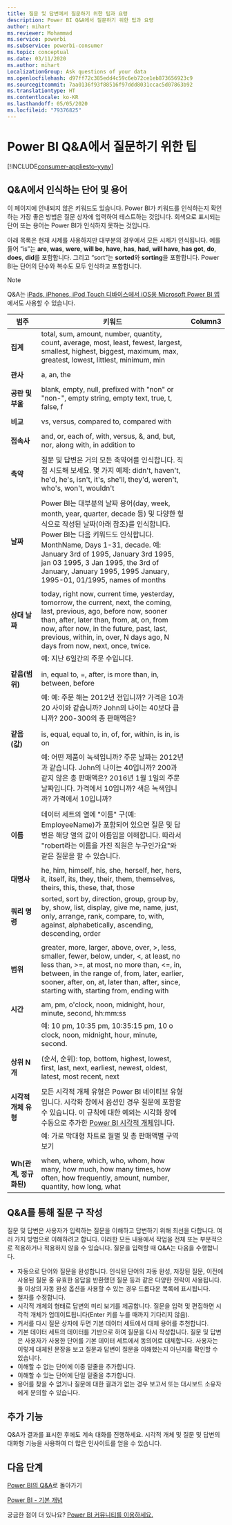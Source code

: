 ```yaml
---
title: 질문 및 답변에서 질문하기 위한 팁과 요령
description: Power BI Q&A에서 질문하기 위한 팁과 요령
author: mihart
ms.reviewer: Mohammad
ms.service: powerbi
ms.subservice: powerbi-consumer
ms.topic: conceptual
ms.date: 03/11/2020
ms.author: mihart
LocalizationGroup: Ask questions of your data
ms.openlocfilehash: d97ff72c385edd4c59c6eb72ce1eb873656923c9
ms.sourcegitcommit: 7aa0136f93f88516f97ddd8031ccac5d07863b92
ms.translationtype: HT
ms.contentlocale: ko-KR
ms.lasthandoff: 05/05/2020
ms.locfileid: "79376825"
---
```

# <a name="tips-for-asking-questions-in-power-bi-qa"></a>Power BI Q&A에서 질문하기 위한 팁

[!INCLUDE[consumer-appliesto-yyny](../includes/consumer-appliesto-yyny.md)]

## <a name="words-and-terminology-that-qa-recognizes"></a>Q&A에서 인식하는 단어 및 용어
이 페이지에 안내되지 않은 키워드도 있습니다.  Power BI가 키워드를 인식하는지 확인하는 가장 좋은 방법은 질문 상자에 입력하여 테스트하는 것입니다.  회색으로 표시되는 단어 또는 용어는 Power BI가 인식하지 못하는 것입니다.

아래 목록은 현재 시제를 사용하지만 대부분의 경우에서 모든 시제가 인식됩니다. 예를 들어 “is”는 **are**, **was**, **were**, **will be**, **have**, **has**, **had**, **will have**, **has got**, **do**, **does**, **did**를 포함합니다.  그리고 “sort”는 **sorted**와 **sorting**을 포함합니다.  Power BI는 단어의 단수와 복수도 모두 인식하고 포함합니다. 

> [!NOTE]
> Q&amp;A는 [iPads, iPhones, iPod Touch 디바이스에서 iOS용 Microsoft Power BI 앱](mobile/mobile-apps-ios-qna.md)에서도 사용할 수 있습니다.
>  


|범주  |키워드  |Column3  |
|---------|---------|---------|
|**집계**     | total, sum, amount, number, quantity, count, average, most, least, fewest, largest, smallest, highest, biggest, maximum, max, greatest, lowest, littlest, minimum, min          |
|     |         |         
**관사**     |  a, an, the              |
|     |         |         
|**공란 및 부울**     |   blank, empty, null, prefixed with "non" or "non-", empty string, empty text, true, t, false, f          |
|     |         |         |
|**비교**     |   vs, versus, compared to, compared with            |
|     |         |         |
|**접속사**     |  and, or, each of, with, versus, &, and, but, nor, along with, in addition to       |         
|          |         |
|**축약**     |  질문 및 답변은 거의 모든 축약어를 인식합니다. 직접 시도해 보세요.  몇 가지 예제: didn't, haven't, he'd, he's, isn't, it's, she'll, they'd, weren't, who's, won't, wouldn't          |
|        |         |
|**날짜**     |       Power BI는 대부분의 날짜 용어(day, week, month, year, quarter, decade 등) 및 다양한 형식으로 작성된 날짜(아래 참조)를 인식합니다. Power BI는 다음 키워드도 인식합니다. MonthName, Days 1-31, decade. 예: January 3rd of 1995, January 3rd 1995, jan 03 1995, 3 Jan 1995, the 3rd of January, January 1995, 1995 January, 1995-01, 01/1995, names of months         |
|        |         |
|**상대 날짜**     |   today, right now, current time, yesterday, tomorrow, the current, next, the coming, last, previous, ago, before now, sooner than, after, later than, from, at, on, from now, after now, in the future, past, last, previous, within, in, over, N days ago, N days from now, next, once, twice.|
|    |  예: 지난 6일간의 주문 수입니다.  |            |
|        |         |
|**같음(범위)**     |   in, equal to, =, after, is more than, in, between, before  |
|  |예: 예: 주문 해는 2012년 전입니까? 가격은 10과 20 사이와 같습니까? John의 나이는 40보다 큽니까? 200-300의 총 판매액은?              |
|        |         |
|**같음(값)**     |   is, equal, equal to, in, of, for, within, is in, is on |
|   | 예: 어떤 제품이 녹색입니까? 주문 날짜는 2012년과 같습니다. John의 나이는 40입니까? 200과 같지 않은 총 판매액은? 2016년 1월 1일의 주문 날짜입니다. 가격에서 10입니까? 색은 녹색입니까? 가격에서 10입니까?              |
|        |         |
|**이름**     |       데이터 세트의 열에 "이름" 구(예: EmployeeName)가 포함되어 있으면 질문 및 답변은 해당 열의 값이 이름임을 이해합니다. 따라서 "robert라는 이름을 가진 직원은 누구인가요"와 같은 질문을 할 수 있습니다.          |
|        |         |
**대명사**  | he, him, himself, his, she, herself, her, hers, it, itself, its, they, their, them, themselves, theirs, this, these, that, those
|**쿼리 명령**     |    sorted, sort by, direction, group, group by, by, show, list, display, give me, name, just, only, arrange, rank, compare, to, with, against, alphabetically, ascending, descending, order             |
|        |         |
|**범위**     |      greater, more, larger, above, over, >, less, smaller, fewer, below, under, <,  at least, no less than, >=, at most, no more than, <=, in, between, in the range of, from, later, earlier, sooner, after, on, at, later than, after, since, starting with, starting from, ending with           |
|        |         |
**시간**  |am, pm, o'clock, noon, midnight, hour, minute, second, hh:mm:ss  |
|  |  예: 10 pm, 10:35 pm, 10:35:15 pm, 10 o clock, noon, midnight, hour, minute, second.  |
|  |  |
|**상위 N개**     |     (순서, 순위): top, bottom, highest, lowest, first, last, next, earliest, newest, oldest, latest, most recent, next            |
|        |         |
|**시각적 개체 유형**     |  모든 시각적 개체 유형은 Power BI 네이티브 유형입니다.  시각화 창에서 옵션인 경우 질문에 포함할 수 있습니다.  이 규칙에 대한 예외는 시각화 창에 수동으로 추가한 [Power BI 시각적 개체](../developer/visuals/power-bi-custom-visuals.md)입니다.  |
|  |  예: 가로 막대형 차트로 월별 및 총 판매액별 구역 보기               |
|        |         |
|**Wh(관계, 정규화된)**  | when, where, which, who, whom, how many, how much, how many times, how often, how frequently, amount, number, quantity, how long, what                |

## <a name="qa-helps-you-phrase-the-question"></a>Q&A를 통해 질문 구 작성
질문 및 답변은 사용자가 입력하는 질문을 이해하고 답변하기 위해 최선을 다합니다. 여러 가지 방법으로 이해하려고 합니다. 이러한 모든 내용에서 작업을 전체 또는 부분적으로 적용하거나 적용하지 않을 수 있습니다. 질문을 입력할 때 Q&A는 다음을 수행합니다.

* 자동으로 단어와 질문을 완성합니다. 인식된 단어의 자동 완성, 저장된 질문, 이전에 사용된 질문 중 유효한 응답을 반환했던 질문 등과 같은 다양한 전략이 사용됩니다. 둘 이상의 자동 완성 옵션을 사용할 수 있는 경우 드롭다운 목록에 표시됩니다.
* 철자를 수정합니다.
* 시각적 개체의 형태로 답변의 미리 보기를 제공합니다. 질문을 입력 및 편집하면 시각적 개체가 업데이트됩니다(Enter 키를 누를 때까지 기다리지 않음).
* 커서를 다시 질문 상자에 두면 기본 데이터 세트에서 대체 용어를 추천합니다.
* 기본 데이터 세트의 데이터를 기반으로 하여 질문을 다시 작성합니다. 질문 및 답변은 사용자가 사용한 단어를 기본 데이터 세트에서 동의어로 대체합니다. 사용자는 이렇게 대체된 문장을 보고 질문과 답변이 질문을 이해했는지 아닌지를 확인할 수 있습니다. 
* 이해할 수 없는 단어에 이중 밑줄을 추가합니다.
* 이해할 수 있는 단어에 단일 밑줄을 추가합니다.
* 용어를 찾을 수 없거나 질문에 대한 결과가 없는 경우 보고서 또는 대시보드 소유자에게 문의할 수 있습니다.

## <a name="dont-stop-now"></a>추가 기능
Q&A가 결과를 표시한 후에도 계속 대화를 진행하세요. 시각적 개체 및 질문 및 답변의 대화형 기능을 사용하여 더 많은 인사이트를 얻을 수 있습니다.

## <a name="next-steps"></a>다음 단계
[Power BI의 Q&A](end-user-q-and-a.md)로 돌아가기  

[Power BI - 기본 개념](end-user-basic-concepts.md)  

궁금한 점이 더 있나요? [Power BI 커뮤니티를 이용하세요.](https://community.powerbi.com/)

